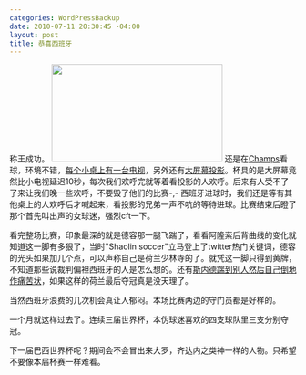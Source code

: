 ```yaml
--- 
categories: WordPressBackup
date: 2010-07-11 20:30:45 -04:00
layout: post
title: 恭喜西班牙
---
```

称王成功。
<a href="http://huntercl1.tumblr.com/post/799191941/shaolin-soccer-2010fifaworldcup" target="_blank"><img class="size-full wp-image-2864 alignright" title="shaolin soccer" src="http://ztnote.files.wordpress.com/2010/07/shaolin-soccer.gif" alt="" width="300" height="171" /></a>
还是在<a href="http://goo.gl/maps/BGB5" target="_blank">Champs</a>看球，环境不错，<a href="http://www.flickr.com/photos/ztpala/4783463369/" target="_blank">每个小桌上有一台电视</a>，另外还有<a href="http://www.flickr.com/photos/ztpala/4783462595/" target="_blank">大屏幕投影</a>。杯具的是大屏幕竟然比小电视延迟10秒，每次我们欢呼完就等着看投影的人欢呼。后来有人受不了了来让我们晚一些欢呼，不要毁了他们的比赛-,- 西班牙进球时，我们还是等有其他桌上的人欢呼后才喊起来，看投影的兄弟一声不吭的等待进球。比赛结束后瞪了那个首先叫出声的女球迷，强烈cft一下。

看完整场比赛，印象最深的就是德容那一腿飞踹了，看看阿隆索后背曲线的变化就知道这一脚有多狠了，当时"Shaolin soccer"立马登上了twitter热门关键词，德容的光头如果加几个点，可以声称自己是荷兰少林寺的了。就凭这一脚只得到黄牌，不知道那些说裁判偏袒西班牙的人是怎么想的。还有<a href="http://www.youtube.com/watch?v=eplrn4Xi6mI" target="_blank">斯内德踹到别人然后自己倒地作痛苦状</a>，如果这样的荷兰最后夺冠真是没天理了。

当然西班牙浪费的几次机会真让人郁闷。本场比赛两边的守门员都是好样的。

一个月就这样过去了。连续三届世界杯，本伪球迷喜欢的四支球队里三支分别夺冠。

下一届巴西世界杯呢？期间会不会冒出来大罗，齐达内之类神一样的人物。只希望不要像本届杯赛一样难看。
